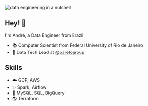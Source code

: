 ![data engineering in a nutshell](https://i.imgur.com/O9Qvn5Q.jpg)

## Hey! 👋
I'm André, a Data Engineer from Brazil.

- 📚 Computer Scientist from Federal University of Rio de Janeiro
- 👥 Data Tech Lead at [@paretogroup](https://github.com/paretogroup)

## Skills
- ☁️ GCP, AWS
- ✨ Spark, Airflow
- 🎲 MySQL, SQL, BigQuery
- 🌎 Terraform
